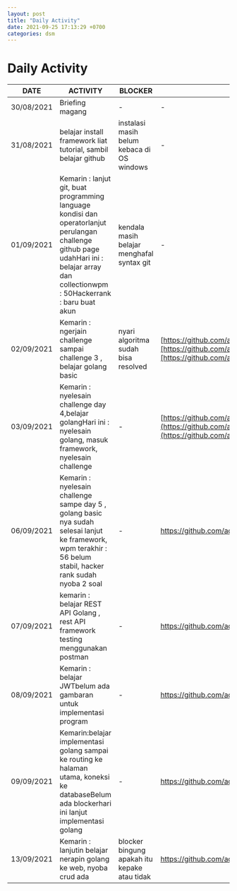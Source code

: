 ```yaml
---
layout: post
title: "Daily Activity"
date: 2021-09-25 17:13:29 +0700
categories: dsm
---
```


# Daily Activity

| DATE | ACTIVITY | BLOCKER | REPOSITORY |
| --- | --- | --- | --- |
| 30/08/2021 | Briefing magang | - | - |
| 31/08/2021 | belajar install framework liat tutorial, sambil belajar github | instalasi masih belum kebaca di OS windows | - |
| 01/09/2021 | Kemarin : lanjut git, buat programming language kondisi dan operatorlanjut perulangan challenge github page udahHari ini : belajar array dan collectionwpm : 50Hackerrank : baru buat akun | kendala masih belajar menghafal syntax git | - |
| 02/09/2021 | Kemarin : ngerjain challenge sampai challenge 3 , belajar golang basic | nyari algoritma sudah bisa resolved | [https://github.com/adhiardiansyah/adhiardiansyah.github.io](https://github.com/adhiardiansyah/adhiardiansyah.github.io)[https://github.com/adhiardiansyah/RefactoryChallengeDay2](https://github.com/adhiardiansyah/RefactoryChallengeDay2)[https://github.com/adhiardiansyah/RefactoryChallengeDay](https://github.com/adhiardiansyah/RefactoryChallengeDay2)3 |
| 03/09/2021 | Kemarin : nyelesain challenge day 4,belajar golangHari ini : nyelesain golang, masuk framework, nyelesain challenge | - | [https://github.com/adhiardiansyah/RefactoryChallengeDay](https://github.com/adhiardiansyah/RefactoryChallengeDay2)4[https://github.com/adhiardiansyah/RefactoryChallengeDay](https://github.com/adhiardiansyah/RefactoryChallengeDay2)5 |
| 06/09/2021 | Kemarin : nyelesain challenge sampe day 5 , golang basic nya sudah selesai lanjut ke framework, wpm terakhir : 56 belum stabil, hacker rank sudah nyoba 2 soal | - | https://github.com/adhiardiansyah/golang-rest-api |
| 07/09/2021 | kemarin : belajar REST API Golang , rest API framework testing menggunakan postman | - | https://github.com/adhiardiansyah/gin-gonic-rest-api |
| 08/09/2021 | Kemarin : belajar JWTbelum ada gambaran untuk implementasi program | - | https://github.com/adhiardiansyah/gin-gonic-restful-api |
| 09/09/2021 | Kemarin:belajar implementasi golang sampai ke routing ke halaman utama, koneksi ke databaseBelum ada blockerhari ini lanjut implementasi golang | - | https://github.com/adhiardiansyah/goweb |
| 13/09/2021 | Kemarin : lanjutin belajar nerapin golang ke web, nyoba crud ada | blocker bingung apakah itu kepake atau tidak | https://github.com/adhiardiansyah/goshop |
